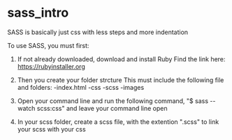 # sass_intro

SASS is basically just css with less steps and more indentation

To use SASS, you must first:
1. If not already downloaded, download and install Ruby
  Find the link here: https://rubyinstaller.org
  
2. Then you create your folder strcture
  This must include the following file and folders:
    -index.html
    -css
    -scss
    -images
    
3. Open your command line and run the following command, "$ sass --watch scss:css" and leave your command line open

4. In your scss folder, create a scss file, with the extention ".scss" to link your scss with your css

